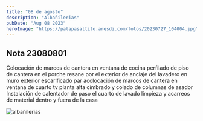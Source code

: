 ```yaml
---
title: "08 de agosto"
description: "Albañilerias"
pubDate: "Aug 08 2023"
heroImage: "https://palapasaltito.aresdi.com/fotos/20230727_104004.jpg"
---
```


## Nota 23080801

Colocación de marcos de cantera en ventana de cocina 
perfilado de piso de cantera en el porche 
resane por el exterior de anclaje del lavadero en muro exterior 
escarificado par acolocación de marcos de cantera en ventana de cuarto tv planta alta 
cimbrado y colado de columnas de asador 
Instalación de calentador de paso el cuarto de lavado 
limpieza y acarreos de material dentro y fuera de la casa 






![albañilerias](https://palapasaltito.aresdi.com/fotos/20230810-WA0014.jpg "albañilerias")





